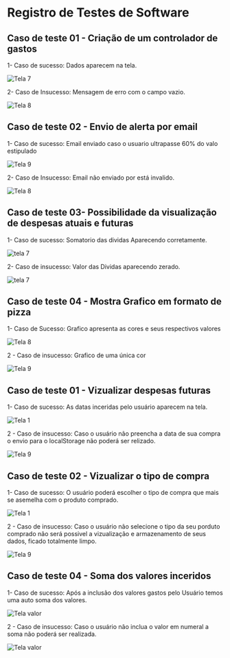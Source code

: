 # Registro de Testes de Software

## Caso de teste 01 - Criação de um controlador de gastos

1- Caso de sucesso: Dados aparecem na tela.

![Tela 7](img/caso_de_sucesso_telaDeDespesas.png)

2- Caso de Insucesso: Mensagem de erro com o campo vazio.

![Tela 8](img/caso_de_insucesso_tela_de_despesas.png)

## Caso de teste 02 - Envio de alerta por email

1- Caso de sucesso: Email enviado caso o usuario ultrapasse 60% do valo estipulado

![Tela 9](img/caso_sucesso_email_enviado.png)

2- Caso de Insucesso: Email não enviado por está invalido.

![Tela 8](img/caso_de_insucesso_email%20.png)

## Caso de teste 03- Possibilidade da visualização de despesas atuais e futuras

1- Caso de sucesso: Somatorio das dividas Aparecendo corretamente.

![tela 7](img/caso%20sucesso%20teste03.png)

2- Caso de insucesso: Valor das Dividas aparecendo zerado.

![tela 7](img/caso%20insucesso%20teste%2003.png) 

## Caso de teste 04 - Mostra Grafico em formato de pizza 

1- Caso de Sucesso: Grafico apresenta as cores e seus respectivos valores

![Tela 8](img/caso_de_sucesso_grafico.png)

2 - Caso de insucesso:  Grafico de uma única cor

![Tela 9](img/caso%20de%20insucesso%20grafico.png)


## Caso de teste 01 - Vizualizar despesas futuras

1- Caso de sucesso: As datas inceridas pelo usuário aparecem na tela.

![Tela 1](img/caso_de_sucesso_telaDeExtrato.jpg)

2 - Caso de insucesso:  Caso o usuário não preencha a data de sua compra o envio para o localStorage não poderá ser relizado.

![Tela 9](img/caso_de_insucesso_telaDeData.jpg)

## Caso de teste 02 - Vizualizar o tipo de compra

1- Caso de sucesso: O usuário poderá escolher o tipo de compra que mais se asemelha com o produto comprado.

![Tela 1](img/funcionalidade.tipo.jpg)

2 - Caso de insucesso:  Caso o usuário não selecione o tipo da seu porduto comprado não será possivel a vizualização e armazenamento de seus dados, ficado totalmente limpo. 

![Tela 9](img/caso_de_insucesso_telaDeTipo.jpg)










## Caso de teste 04 - Soma dos valores inceridos

1- Caso de sucesso: Após a inclusão dos valores gastos pelo Usuário temos uma auto soma dos valores.

![Tela valor](img/caso_de_sucesso_telaDeValor.jpg)

2 - Caso de insucesso:  Caso o usuário não inclua o valor em numeral a soma não poderá ser realizada.

![Tela valor](img/caso_de_insucesso_telaDeValor.jpg)